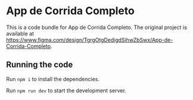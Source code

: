 
  # App de Corrida Completo

  This is a code bundle for App de Corrida Completo. The original project is available at https://www.figma.com/design/TgrgOtgDedigdSihwZbSwx/App-de-Corrida-Completo.

  ## Running the code

  Run `npm i` to install the dependencies.

  Run `npm run dev` to start the development server.
  